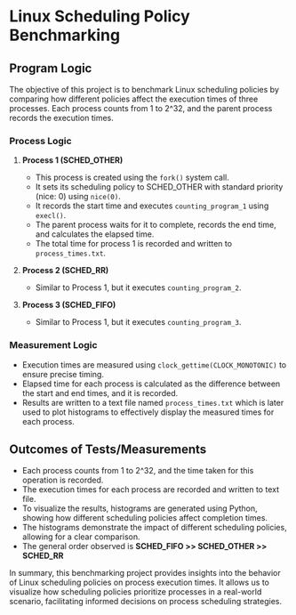 # Linux Scheduling Policy Benchmarking

## Program Logic

The objective of this project is to benchmark Linux scheduling policies by comparing how different policies affect the execution times of three processes. Each process counts from 1 to 2^32, and the parent process records the execution times.

### Process Logic

1. **Process 1 (SCHED_OTHER)**
   - This process is created using the `fork()` system call.
   - It sets its scheduling policy to SCHED_OTHER with standard priority (nice: 0) using `nice(0)`.
   - It records the start time and executes `counting_program_1` using `execl()`.
   - The parent process waits for it to complete, records the end time, and calculates the elapsed time.
   - The total time for process 1 is recorded and written to `process_times.txt`.

2. **Process 2 (SCHED_RR)**
   - Similar to Process 1, but it executes `counting_program_2`.

3. **Process 3 (SCHED_FIFO)**
   - Similar to Process 1, but it executes `counting_program_3`.

### Measurement Logic

- Execution times are measured using `clock_gettime(CLOCK_MONOTONIC)` to ensure precise timing.
- Elapsed time for each process is calculated as the difference between the start and end times, and it is recorded.
- Results are written to a text file named `process_times.txt` which is later used to plot histograms to effectively display the measured times for each process.

## Outcomes of Tests/Measurements

- Each process counts from 1 to 2^32, and the time taken for this operation is recorded.
- The execution times for each process are recorded and written to  text file.
- To visualize the results, histograms are generated using Python, showing how different scheduling policies affect completion times.
- The histograms demonstrate the impact of different scheduling policies, allowing for a clear comparison.
- The general order observed is **SCHED_FIFO >> SCHED_OTHER >> SCHED_RR**

In summary, this benchmarking project provides insights into the behavior of Linux scheduling policies on process execution times. It allows us to visualize how scheduling policies prioritize processes in a real-world scenario, facilitating informed decisions on process scheduling strategies.
